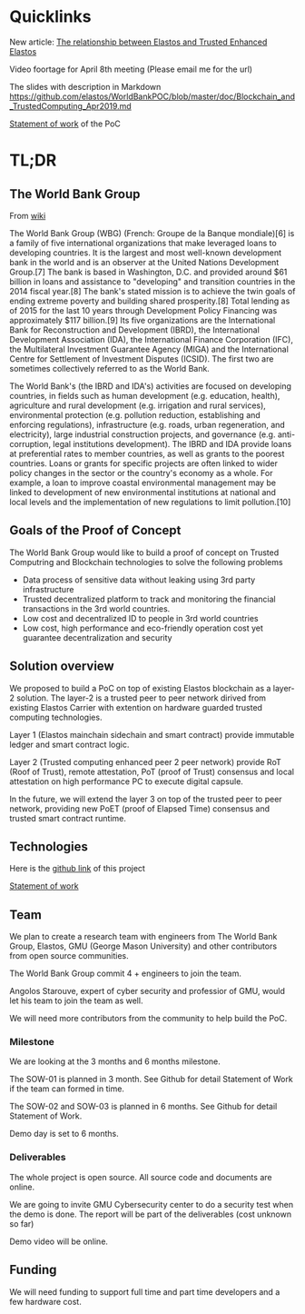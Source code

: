# Quicklinks

New article: [The relationship between Elastos and Trusted Enhanced Elastos](doc/RelationshipWithElastos.md)

Video foortage for April 8th meeting (Please email me for the url)

The slides with description in Markdown
<https://github.com/elastos/WorldBankPOC/blob/master/doc/Blockchain_and_TrustedComputing_Apr2019.md>

[Statement of work](doc/SOW-overview.md) of the PoC

# TL;DR


## The World Bank Group

From [wiki](https://en.wikipedia.org/wiki/World_Bank_Group)

The World Bank Group (WBG) (French: Groupe de la Banque mondiale)[6] is a family of five international organizations that make leveraged loans to developing countries. It is the largest and most well-known development bank in the world and is an observer at the United Nations Development Group.[7] The bank is based in Washington, D.C. and provided around $61 billion in loans and assistance to "developing" and transition countries in the 2014 fiscal year.[8] The bank's stated mission is to achieve the twin goals of ending extreme poverty and building shared prosperity.[8] Total lending as of 2015 for the last 10 years through Development Policy Financing was approximately $117 billion.[9] Its five organizations are the International Bank for Reconstruction and Development (IBRD), the International Development Association (IDA), the International Finance Corporation (IFC), the Multilateral Investment Guarantee Agency (MIGA) and the International Centre for Settlement of Investment Disputes (ICSID). The first two are sometimes collectively referred to as the World Bank.

The World Bank's (the IBRD and IDA's) activities are focused on developing countries, in fields such as human development (e.g. education, health), agriculture and rural development (e.g. irrigation and rural services), environmental protection (e.g. pollution reduction, establishing and enforcing regulations), infrastructure (e.g. roads, urban regeneration, and electricity), large industrial construction projects, and governance (e.g. anti-corruption, legal institutions development). The IBRD and IDA provide loans at preferential rates to member countries, as well as grants to the poorest countries. Loans or grants for specific projects are often linked to wider policy changes in the sector or the country's economy as a whole. For example, a loan to improve coastal environmental management may be linked to development of new environmental institutions at national and local levels and the implementation of new regulations to limit pollution.[10]

## Goals of the Proof of Concept

The World Bank Group would like to build a proof of concept on Trusted Computring and Blockchain technologies to solve the following problems

- Data process of sensitive data without leaking using 3rd party infrastructure
- Trusted decentralized platform to track and monitoring the financial transactions in the 3rd world countries. 
- Low cost and decentralized ID to people in 3rd world countries
- Low cost, high performance and eco-friendly operation cost yet guarantee decentralization and security

## Solution overview

We proposed to build a PoC on top of existing Elastos blockchain as a layer-2 solution. The layer-2 is a trusted peer to peer network dirived from existing Elastos Carrier with extention on hardware guarded trusted computing technologies. 

Layer 1 (Elastos mainchain sidechain and smart contract) provide immutable ledger and smart contract logic. 

Layer 2 (Trusted computing enhanced peer 2 peer network) provide RoT (Roof of Trust), remote attestation, PoT (proof of Trust) consensus and local attestation on high performance PC to execute digital capsule. 

In the future, we will extend the layer 3 on top of the trusted peer to peer network, providing new PoET (proof of Elapsed Time) consensus and trusted smart contract runtime. 

## Technologies

Here is the [github link](http://github.com/elastos/WorldBankPOC) of this project

[Statement of work](https://github.com/elastos/WorldBankPOC/blob/master/doc/SOW-overview.md)

## Team

We plan to create a research team with engineers from The World Bank Group, Elastos, GMU (George Mason University) and other contributors from open source communities. 

The World Bank Group commit 4 + engineers to join the team.

Angolos Starouve, expert of cyber security and  professior of GMU, would let his team to join the team as well.

We will need more contributors from the community to help build the PoC.

### Milestone

We are looking at the 3 months and 6 months milestone.

The SOW-01 is planned in 3 month. See Github for detail Statement of Work if the team can formed in time.

The SOW-02 and SOW-03 is planned in 6 months. See Github for detail Statement of Work. 

Demo day is set to 6 months.

### Deliverables

The whole project is open source. All source code and documents are online.

We are going to invite GMU Cybersecurity center to do a security test when the demo is done. The report will  be part of the deliverables (cost unknown so far)

Demo video will be online.

## Funding

We will need funding to support full time and part time developers and a few hardware cost.


